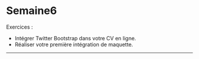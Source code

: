 # Semaine6
Exercices :
* Intégrer Twitter Bootstrap dans votre CV en ligne.
* Réaliser votre première intégration de maquette.  

------------------------------------
